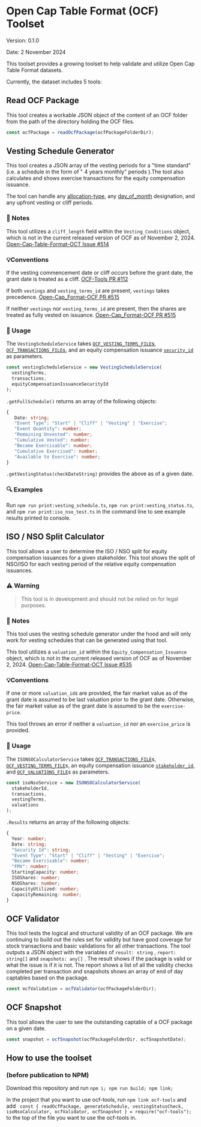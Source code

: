 # Open Cap Table Format (OCF) Toolset

Version: 0.1.0

Date: 2 November 2024

This toolset provides a growing toolset to help validate and utilize Open Cap Table Format datasets.

Currently, the dataset includes 5 tools:

## Read OCF Package

This tool creates a workable JSON object of the content of an OCF folder from the path of the directory holding the OCF files.

```ts
const ocfPackage = readOcfPackage(ocfPackageFolderDir);
```

## Vesting Schedule Generator

This tool creates a JSON array of the vesting periods for a "time standard" (i.e. a schedule in the form of " 4 years monthly" periods ).The tool also calculates and shows exercise transactions for the equity compensation issuance.

The tool can handle any [allocation-type](https://open-cap-table-coalition.github.io/Open-Cap-Format-OCF/schema_markdown/schema/objects/VestingTerms/#object-vesting-terms), any [day_of_month](https://open-cap-table-coalition.github.io/Open-Cap-Format-OCF/schema_markdown/schema/types/vesting/VestingPeriodInMonths/#type-vesting-period-in-months) designation, and any upfront vesting or cliff periods.

### 📝 Notes

This tool utilizes a `cliff_length` field within the `Vesting_Conditions` object, which is not in the current released version of OCF as of November 2, 2024. [Open-Cap-Table-Format-OCT Issue #514](https://github.com/Open-Cap-Table-Coalition/Open-Cap-Format-OCF/issues/514#issue-2468182057)

### 💡Conventions

If the vesting commencement date or cliff occurs before the grant date, the grant date is treated as a cliff. [OCF-Tools PR #112](https://github.com/Open-Cap-Table-Coalition/OCF-Tools/pull/112)

If both `vestings` and `vesting_terms_id` are present, `vestings` takes precedence. [Open-Cap_Format-OCF PR #515](https://github.com/Open-Cap-Table-Coalition/Open-Cap-Format-OCF/pull/515)

If neither `vestings` nor `vesting_terms_id` are present, then the shares are treated as fully vested on issuance. [Open-Cap_Format-OCF PR #515](https://github.com/Open-Cap-Table-Coalition/Open-Cap-Format-OCF/pull/515)

### 🔧 Usage

The `VestingScheduleService` takes [`OCF_VESTING_TERMS_FILE`s](https://open-cap-table-coalition.github.io/Open-Cap-Format-OCF/schema_markdown/schema/files/VestingTermsFile/#file-vesting-terms), [`OCF_TRANSACTIONS_FILE`s](https://open-cap-table-coalition.github.io/Open-Cap-Format-OCF/schema_markdown/schema/files/TransactionsFile/#file-transactions), and an equity compensation issuance [`security_id`](https://open-cap-table-coalition.github.io/Open-Cap-Format-OCF/schema_markdown/schema/objects/transactions/issuance/EquityCompensationIssuance/#object-equity-compensation-issuance-transaction) as parameters.

```typescript
const vestingScheduleService = new VestingScheduleService(
  vestingTerms,
  transactions,
  equityCompensationIssuanceSecurityId
);
```

`.getFullSchedule()` returns an array of the following objects:

```typescript
{
   Date: string;
   "Event Type": "Start" | "Cliff" | "Vesting" | "Exercise";
   "Event Quantity": number;
   "Remaining Unvested": number;
   "Cumulative Vested": number;
   "Became Exercisable": number;
   "Cumulative Exercised": number;
   "Available to Exercise": number;
}
```

`.getVestingStatus(checkDateString)` provides the above as of a given date.

### 🔍 Examples

Run `npm run print:vesting_schedule.ts`, `npm run print:vesting_status.ts`, and `npm run print:iso_nso_test.ts` in the command line to see example results printed to console.

## ISO / NSO Split Calculator

This tool allows a user to determine the ISO / NSO split for equity compensation issuances for a given stakeholder. This tool shows the split of NSO/ISO for each vesting period of the relative equity compensation issuances.

### ⚠️ **Warning**

> This tool is in development and should not be relied on for legal purposes.

### 📝 Notes

This tool uses the vesting schedule generator under the hood and will only work for vesting schedules that can be generated using that tool.

This tool utilizes a `valuation_id` within the `Equity_Compensation_Issuance` object, which is not in the current released version of OCF as of November 2, 2024. [Open-Cap-Table-Format-OCT Issue #535](https://github.com/Open-Cap-Table-Coalition/Open-Cap-Format-OCF/issues/535#issue-2595216527)

### 💡Conventions

If one or more `valuation_id`s are provided, the fair market value as of the grant date is assumed to be last valuation prior to the grant date. Otherwise, the fair market value as of the grant date is assumed to be the `exercise-price`.

This tool throws an error if neither a `valuation_id` nor an `exercise_price` is provided.

### 🔧 Usage

The `ISONSOCalculatorService` takes [`OCF_TRANSACTIONS_FILE`](https://open-cap-table-coalition.github.io/Open-Cap-Format-OCF/schema_markdown/schema/files/TransactionsFile/#file-transactions)s, [`OCF_VESTING_TERMS_FILE`](https://open-cap-table-coalition.github.io/Open-Cap-Format-OCF/schema_markdown/schema/files/VestingTermsFile/#file-vesting-terms)s, an equity compensation issuance [`stakeholder_id`](https://open-cap-table-coalition.github.io/Open-Cap-Format-OCF/schema_markdown/schema/objects/transactions/issuance/EquityCompensationIssuance/#object-equity-compensation-issuance-transaction), and [`OCF_VALUATIONS_FILE`](https://open-cap-table-coalition.github.io/Open-Cap-Format-OCF/schema_markdown/schema/files/ValuationsFile/#file-valuations)s as parameters.

```typescript
const isoNsoService = new ISONSOCalculatorService(
  stakeholderId,
  transactions,
  vestingTerms,
  valuations
);
```

`.Results` returns an array of the following objects:

```typescript
{
  Year: number;
  Date: string;
  "Security Id": string;
  "Event Type": "Start" | "Cliff" | "Vesting" | "Exercise";
  "Became Exercisable": number;
  "FMV": number;
  StartingCapacity: number;
  ISOShares: number;
  NSOShares: number;
  CapacityUtilized: number;
  CapacityRemaining: number;
}
```

## OCF Validator

This tool tests the logical and structural validity of an OCF package. We are continuing to build out the rules set for validity but have good coverage for stock transactions and basic validations for all other transactions. The tool outputs a JSON object with the variables of `result: string` , `report: string[]` and `snapshots: any[]` . The result shows if the package is valid or what the issue is if it is not. The report shows a list of all the validity checks completed per transaction and snapshots shows an array of end of day captables based on the package.

```typescript
const ocfValidation = ocfValidator(ocfPackageFolderDir);
```

## OCF Snapshot

This tool allows the user to see the outstanding captable of a OCF package on a given date.

```typescript
const snapshot = ocfSnapshot(ocfPackageFolderDir, ocfSnapshotDate);
```

## How to use the toolset

### (before publication to NPM)

Download this repository and run `npm i; npm run build; npm link;`

In the project that you want to use ocf-tools, run `npm link ocf-tools` and add
` const { readOcfPackage, generateSchedule, vestingStatusCheck, isoNsoCalculator, ocfValidator, ocfSnapshot } = require("ocf-tools");`
to the top of the file you want to use the ocf-tools in.
